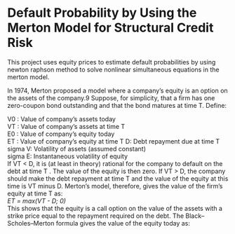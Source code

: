 # Default Probability by Using the Merton Model for Structural Credit Risk
This project uses equity prices to estimate default probabilities by using newton raphson method to solve nonlinear simultaneous equations in the merton model. 

In 1974, Merton proposed a model where a company’s equity is an option on the assets of the company.9 Suppose, for simplicity, that a firm has one zero-coupon bond outstanding and that the bond matures at time T. Define:

V0 : Value of company’s assets today<br>
VT : Value of company’s assets at time T <br> 
E0 : Value of company’s equity today<br>
ET : Value of company’s equity at time T D: Debt repayment due at time T<br>
sigma V: Volatility of assets (assumed constant)<br>
sigma E: Instantaneous volatility of equity <br>
If VT < D, it is (at least in theory) rational for the company to default on the debt at time T . The value of the equity is then zero. If VT > D, the company should make the debt repayment at time T and the value of the equity at this time is VT minus D. Merton’s model, therefore, gives the value of the firm’s equity at time T as: <br>
_ET = max(VT - D; 0)_ <br>
This shows that the equity is a call option on the value of the assets with a strike price equal to the repayment required on the debt. The Black–Scholes–Merton formula gives the value of the equity today as: 


